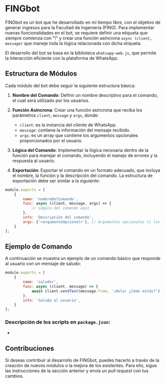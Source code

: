 # FINGbot

FINGbot es un bot que he desarrollado en mi tiempo libre, con el objetivo de generar ingresos para la Facultad de Ingeniería (FING). Para implementar nuevas funcionalidades en el bot, se requiere definir una etiqueta que siempre comienza con "!" y crear una función asíncrona `async (client, message)` que maneje toda la lógica relacionada con dicha etiqueta.

El desarrollo del bot se basa en la biblioteca `whatsapp-web.js`, que permite la interacción eficiente con la plataforma de WhatsApp.

## Estructura de Módulos

Cada módulo del bot debe seguir la siguiente estructura básica:

1. **Nombre del Comando**: Definir un nombre descriptivo para el comando, el cual será utilizado por los usuarios.
   
2. **Función Asíncrona**: Crear una función asíncrona que reciba los parámetros `client`, `message` y `args`, donde:
   - `client`: es la instancia del cliente de WhatsApp.
   - `message`: contiene la información del mensaje recibido.
   - `args`: es un array que contiene los argumentos opcionales proporcionados por el usuario.

3. **Lógica del Comando**: Implementar la lógica necesaria dentro de la función para manejar el comando, incluyendo el manejo de errores y la respuesta al usuario.

4. **Exportación**: Exportar el comando en un formato adecuado, que incluya el nombre, la función y la descripción del comando. La estructura de exportación debe ser similar a la siguiente:

```javascript
module.exports = [
    {
        name: 'nombreDelComando',
        func: async (client, message, args) => {
            // Lógica del comando aquí
        },
        info: 'Descripción del comando',
        args: ['<argumentoOpcional>'], // Argumentos opcionales si los hay
    }
];
```

## Ejemplo de Comando

A continuación se muestra un ejemplo de un comando básico que responde al usuario con un mensaje de saludo:

```javascript
module.exports = [
    {
        name: 'saludar',
        func: async (client, message) => {
            await client.sendText(message.from, '¡Hola! ¿Cómo estás?');
        },
        info: 'Saluda al usuario',
    }
];
```

### Descripción de los scripts en `package.json`:

-  


## Contribuciones

Si deseas contribuir al desarrollo de FINGbot, puedes hacerlo a través de la creación de nuevos módulos o la mejora de los existentes. Para ello, sigue las instrucciones de la sección anterior y envía un *pull request* con tus cambios.


